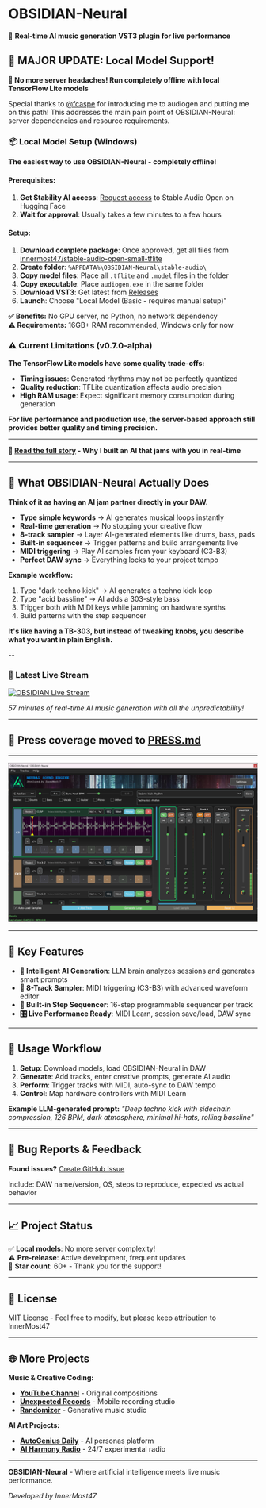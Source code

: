 # OBSIDIAN-Neural

🎵 **Real-time AI music generation VST3 plugin for live performance**

## 🚀 **MAJOR UPDATE: Local Model Support!**

**🎉 No more server headaches! Run completely offline with local TensorFlow Lite models**

Special thanks to [@fcaspe](https://github.com/fcaspe) for introducing me to audiogen and putting me on this path! This addresses the main pain point of OBSIDIAN-Neural: server dependencies and resource requirements.

### 📦 **Local Model Setup (Windows)**

**The easiest way to use OBSIDIAN-Neural - completely offline!**

#### Prerequisites:

1. **Get Stability AI access**: [Request access](https://huggingface.co/stabilityai/stable-audio-open-small) to Stable Audio Open on Hugging Face
2. **Wait for approval**: Usually takes a few minutes to a few hours

#### Setup:

1. **Download complete package**: Once approved, get all files from [innermost47/stable-audio-open-small-tflite](https://huggingface.co/innermost47/stable-audio-open-small-tflite)
2. **Create folder**: `%APPDATA%\OBSIDIAN-Neural\stable-audio\`
3. **Copy model files**: Place all `.tflite` and `.model` files in the folder
4. **Copy executable**: Place `audiogen.exe` in the same folder
5. **Download VST3**: Get latest from [Releases](https://github.com/innermost47/ai-dj/releases)
6. **Launch**: Choose "Local Model (Basic - requires manual setup)"

**✅ Benefits:** No GPU server, no Python, no network dependency  
**⚠️ Requirements:** 16GB+ RAM recommended, Windows only for now

### ⚠️ **Current Limitations (v0.7.0-alpha)**

**The TensorFlow Lite models have some quality trade-offs:**

- **Timing issues**: Generated rhythms may not be perfectly quantized
- **Quality reduction**: TFLite quantization affects audio precision
- **High RAM usage**: Expect significant memory consumption during generation

**For live performance and production use, the server-based approach still provides better quality and timing precision.**

---

**📖 [Read the full story](https://medium.com/@innermost47/obsidian-neural-when-ai-becomes-your-jam-partner-5203726a3840) - Why I built an AI that jams with you in real-time**

---

## 🎯 What OBSIDIAN-Neural Actually Does

**Think of it as having an AI jam partner directly in your DAW.**

- **Type simple keywords** → AI generates musical loops instantly
- **Real-time generation** → No stopping your creative flow
- **8-track sampler** → Layer AI-generated elements like drums, bass, pads
- **Built-in sequencer** → Trigger patterns and build arrangements live
- **MIDI triggering** → Play AI samples from your keyboard (C3-B3)
- **Perfect DAW sync** → Everything locks to your project tempo

**Example workflow:**

1. Type "dark techno kick" → AI generates a techno kick loop
2. Type "acid bassline" → AI adds a 303-style bass
3. Trigger both with MIDI keys while jamming on hardware synths
4. Build patterns with the step sequencer

**It's like having a TB-303, but instead of tweaking knobs, you describe what you want in plain English.**

--

### 🔴 Latest Live Stream

[![OBSIDIAN Live Stream](https://img.youtube.com/vi/O5j6xa_9_0s/maxresdefault.jpg)](https://www.youtube.com/watch?v=O5j6xa_9_0s)

_57 minutes of real-time AI music generation with all the unpredictability!_

---

## 📰 **Press coverage moved to [PRESS.md](PRESS.md)**

---

![OBSIDIAN-Neural Interface](./screenshot.png)

---

## 🔮 Key Features

- **🤖 Intelligent AI Generation**: LLM brain analyzes sessions and generates smart prompts
- **🎹 8-Track Sampler**: MIDI triggering (C3-B3) with advanced waveform editor
- **🥁 Built-in Step Sequencer**: 16-step programmable sequencer per track
- **🎛️ Live Performance Ready**: MIDI Learn, session save/load, DAW sync

---

## 🎯 Usage Workflow

1. **Setup**: Download models, load OBSIDIAN-Neural in DAW
2. **Generate**: Add tracks, enter creative prompts, generate AI audio
3. **Perform**: Trigger tracks with MIDI, auto-sync to DAW tempo
4. **Control**: Map hardware controllers with MIDI Learn

**Example LLM-generated prompt:**
_"Deep techno kick with sidechain compression, 126 BPM, dark atmosphere, minimal hi-hats, rolling bassline"_

---

## 🐛 Bug Reports & Feedback

**Found issues?** [Create GitHub Issue](https://github.com/innermost47/ai-dj/issues/new)

Include: DAW name/version, OS, steps to reproduce, expected vs actual behavior

---

## 📈 Project Status

✅ **Local models**: No more server complexity!  
⚠️ **Pre-release**: Active development, frequent updates  
🌟 **Star count**: 60+ - Thank you for the support!

---

## 📝 License

MIT License - Feel free to modify, but please keep attribution to InnerMost47

---

## 🌐 More Projects

**Music & Creative Coding:**

- **[YouTube Channel](https://www.youtube.com/@innermost9675)** - Original compositions
- **[Unexpected Records](https://unexpected.anthony-charretier.fr/)** - Mobile recording studio
- **[Randomizer](https://randomizer.anthony-charretier.fr/)** - Generative music studio

**AI Art Projects:**

- **[AutoGenius Daily](https://autogenius.anthony-charretier.fr/)** - AI personas platform
- **[AI Harmony Radio](https://autogenius.anthony-charretier.fr/webradio)** - 24/7 experimental radio

---

**OBSIDIAN-Neural** - Where artificial intelligence meets live music performance.

_Developed by InnerMost47_
